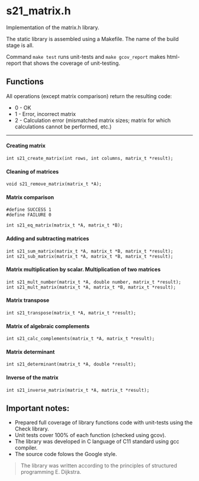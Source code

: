 # s21_matrix.h
Implementation of the matrix.h library. 

The static library is assembled using a Makefile. The name of the build stage is all.

Command ``` make test ``` runs unit-tests and ```make gcov_report``` makes html-report that shows the coverage of unit-testing.
## Functions
All operations (except matrix comparison) return the resulting code:
- 0 - OK
- 1 - Error, incorrect matrix
- 2 - Calculation error (mismatched matrix sizes; matrix for which calculations cannot be performed, etc.)
__________________
#### Creating matrix
```
int s21_create_matrix(int rows, int columns, matrix_t *result);
```
#### Cleaning of matrices
```
void s21_remove_matrix(matrix_t *A);
```
#### Matrix comparison
```
#define SUCCESS 1
#define FAILURE 0

int s21_eq_matrix(matrix_t *A, matrix_t *B);
```
#### Adding and subtracting matrices
```
int s21_sum_matrix(matrix_t *A, matrix_t *B, matrix_t *result);
int s21_sub_matrix(matrix_t *A, matrix_t *B, matrix_t *result);
```
#### Matrix multiplication by scalar. Multiplication of two matrices
```
int s21_mult_number(matrix_t *A, double number, matrix_t *result);
int s21_mult_matrix(matrix_t *A, matrix_t *B, matrix_t *result);
```
#### Matrix transpose
```
int s21_transpose(matrix_t *A, matrix_t *result);
```
#### Matrix of algebraic complements
```
int s21_calc_complements(matrix_t *A, matrix_t *result);
```
#### Matrix determinant
```
int s21_determinant(matrix_t *A, double *result);
```
#### Inverse of the matrix
```
int s21_inverse_matrix(matrix_t *A, matrix_t *result);
```
## Important notes:

- Prepared full coverage of library functions code with unit-tests using the Check library.
- Unit tests cover 100% of each function (checked using gcov).
- The library was developed in C language of C11 standard using gcc compiler.
- The source code folows the Google style.
> The library was written according to the principles of structured programming E. Dijkstra.
